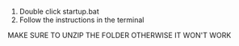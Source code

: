 1. Double click startup.bat
2. Follow the instructions in the terminal

MAKE SURE TO UNZIP THE FOLDER OTHERWISE IT WON'T WORK
